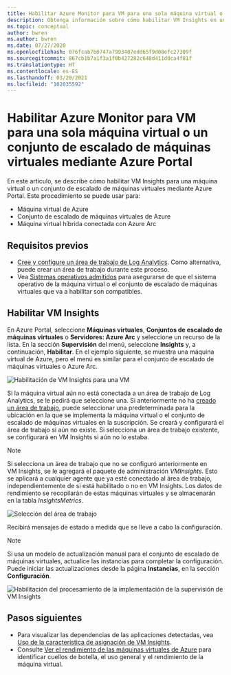 ```yaml
---
title: Habilitar Azure Monitor para VM para una sola máquina virtual o un conjunto de escalado de máquinas virtuales mediante Azure Portal
description: Obtenga información sobre cómo habilitar VM Insights en una sola máquina virtual o un conjunto de escalado de máquinas virtuales de Azure mediante Azure Portal.
ms.topic: conceptual
author: bwren
ms.author: bwren
ms.date: 07/27/2020
ms.openlocfilehash: 076fcab7b0747a7993407edd65f9d08efc27309f
ms.sourcegitcommit: 867cb1b7a1f3a1f0b427282c648d411d0ca4f81f
ms.translationtype: HT
ms.contentlocale: es-ES
ms.lasthandoff: 03/20/2021
ms.locfileid: "102035592"
---
```

# <a name="enable-azure-monitor-for-single-virtual-machine-or-virtual-machine-scale-set-in-the-azure-portal"></a>Habilitar Azure Monitor para VM para una sola máquina virtual o un conjunto de escalado de máquinas virtuales mediante Azure Portal
En este artículo, se describe cómo habilitar VM Insights para una máquina virtual o un conjunto de escalado de máquinas virtuales mediante Azure Portal. Este procedimiento se puede usar para:

- Máquina virtual de Azure
- Conjunto de escalado de máquinas virtuales de Azure
- Máquina virtual híbrida conectada con Azure Arc

## <a name="prerequisites"></a>Requisitos previos

- [Cree y configure un área de trabajo de Log Analytics](./vminsights-configure-workspace.md). Como alternativa, puede crear un área de trabajo durante este proceso.
- Vea [Sistemas operativos admitidos](./vminsights-enable-overview.md#supported-operating-systems) para asegurarse de que el sistema operativo de la máquina virtual o el conjunto de escalado de máquinas virtuales que va a habilitar son compatibles. 

## <a name="enable-vm-insights"></a>Habilitar VM Insights

En Azure Portal, seleccione **Máquinas virtuales**, **Conjuntos de escalado de máquinas virtuales** o **Servidores: Azure Arc** y seleccione un recurso de la lista. En la sección **Supervisión** del menú, seleccione **Insights** y, a continuación, **Habilitar**. En el ejemplo siguiente, se muestra una máquina virtual de Azure, pero el menú es similar para el conjunto de escalado de máquinas virtuales o Azure Arc.

![Habilitación de VM Insights para una VM](media/vminsights-enable-portal/enable-vminsights-vm-portal.png)

Si la máquina virtual aún no está conectada a un área de trabajo de Log Analytics, se le pedirá que seleccione una. Si anteriormente no ha [creado un área de trabajo](../logs/quick-create-workspace.md), puede seleccionar una predeterminada para la ubicación en la que se implementa la máquina virtual o el conjunto de escalado de máquinas virtuales en la suscripción. Se creará y configurará el área de trabajo si aún no existe. Si selecciona un área de trabajo existente, se configurará en VM Insights si aún no lo estaba.

> [!NOTE]
> Si selecciona un área de trabajo que no se configuró anteriormente en VM Insights, se le agregará el paquete de administración *VMInsights*. Esto se aplicará a cualquier agente que ya esté conectado al área de trabajo, independientemente de si está habilitado o no en VM Insights. Los datos de rendimiento se recopilarán de estas máquinas virtuales y se almacenarán en la tabla *InsightsMetrics*.

![Selección del área de trabajo](media/vminsights-enable-portal/select-workspace.png)

Recibirá mensajes de estado a medida que se lleve a cabo la configuración.

>[!NOTE]
>Si usa un modelo de actualización manual para el conjunto de escalado de máquinas virtuales, actualice las instancias para completar la configuración. Puede iniciar las actualizaciones desde la página **Instancias**, en la sección **Configuración**.

![Habilitación del procesamiento de la implementación de la supervisión de VM Insights](media/vminsights-enable-portal/onboard-vminsights-vm-portal-status.png)



## <a name="next-steps"></a>Pasos siguientes

* Para visualizar las dependencias de las aplicaciones detectadas, vea [Uso de la característica de asignación de VM Insights](vminsights-maps.md). 
* Consulte [Ver el rendimiento de las máquinas virtuales de Azure](vminsights-performance.md) para identificar cuellos de botella, el uso general y el rendimiento de la máquina virtual.
